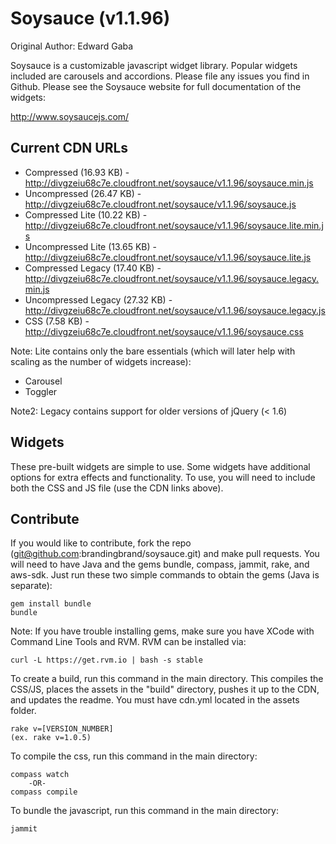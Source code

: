 # Soysauce (v1.1.96)
Original Author: Edward Gaba

Soysauce is a customizable javascript widget library. Popular widgets included are carousels and accordions. Please file any issues you find in Github. Please see the Soysauce website for full documentation of the widgets:

http://www.soysaucejs.com/

## Current CDN URLs
* Compressed (16.93 KB) - http://divgzeiu68c7e.cloudfront.net/soysauce/v1.1.96/soysauce.min.js
* Uncompressed (26.47 KB) - http://divgzeiu68c7e.cloudfront.net/soysauce/v1.1.96/soysauce.js
* Compressed Lite (10.22 KB) - http://divgzeiu68c7e.cloudfront.net/soysauce/v1.1.96/soysauce.lite.min.js
* Uncompressed Lite (13.65 KB) - http://divgzeiu68c7e.cloudfront.net/soysauce/v1.1.96/soysauce.lite.js
* Compressed Legacy (17.40 KB) - http://divgzeiu68c7e.cloudfront.net/soysauce/v1.1.96/soysauce.legacy.min.js
* Uncompressed Legacy (27.32 KB) - http://divgzeiu68c7e.cloudfront.net/soysauce/v1.1.96/soysauce.legacy.js
* CSS (7.58 KB) - http://divgzeiu68c7e.cloudfront.net/soysauce/v1.1.96/soysauce.css

Note: Lite contains only the bare essentials (which will later help with scaling as the number of widgets increase):
* Carousel
* Toggler

Note2: Legacy contains support for older versions of jQuery (< 1.6)

## Widgets
These pre-built widgets are simple to use. Some widgets have additional options for extra effects and functionality. To use, you will need to include both the CSS and JS file (use the CDN links above).

## Contribute
If you would like to contribute, fork the repo (git@github.com:brandingbrand/soysauce.git) and make pull requests. You will need to have Java and the gems bundle, compass, jammit, rake, and aws-sdk. Just run these two simple commands to obtain the gems (Java is separate):

	gem install bundle
	bundle

Note: If you have trouble installing gems, make sure you have XCode with Command Line Tools and RVM. RVM can be installed via:

	curl -L https://get.rvm.io | bash -s stable

To create a build, run this command in the main directory. This compiles the CSS/JS, places the assets in the "build" directory, pushes it up to the CDN, and updates the readme. You must have cdn.yml located in the assets folder.

	rake v=[VERSION_NUMBER]
	(ex. rake v=1.0.5)

To compile the css, run this command in the main directory:

	compass watch
		-OR-
	compass compile

To bundle the javascript, run this command in the main directory:

	jammit
